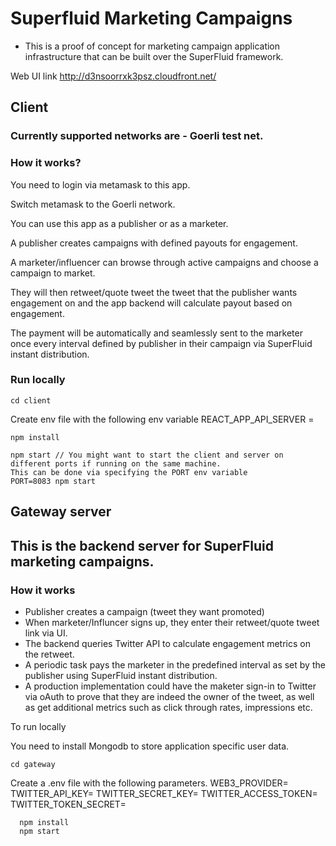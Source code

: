 # Superfluid Marketing Campaigns


* This is a proof of concept for marketing campaign application infrastructure that can be built over the SuperFluid framework. 

Web UI link http://d3nsoorrxk3psz.cloudfront.net/



## Client

### Currently supported networks are - Goerli test net.

### How it works?
You need to login via metamask to this app.

Switch metamask to the Goerli network.

You can use this app as a publisher or as a marketer.

A publisher creates campaigns with defined payouts for engagement.

A marketer/influencer can browse through active campaigns and choose a campaign to market.

They will then retweet/quote tweet the tweet that the publisher wants engagement on and the app backend will calculate payout based on 
engagement.

The payment will be automatically and seamlessly sent to the marketer once every interval defined by publisher in their campaign via 
SuperFluid instant distribution.


### Run locally

```
cd client
```
Create env file with the following env variable REACT_APP_API_SERVER = 
```
npm install

npm start // You might want to start the client and server on different ports if running on the same machine.
This can be done via specifying the PORT env variable
PORT=8083 npm start
```

## Gateway server


## This is the backend server for SuperFluid marketing campaigns.

### How it works

- Publisher creates a campaign (tweet they want promoted)
- When marketer/Influncer signs up, they enter their retweet/quote tweet link via UI.
- The backend queries Twitter API to calculate engagement metrics on the retweet.
- A periodic task pays the marketer in the predefined interval as set by the publisher using SuperFluid instant distribution.
- A production implementation could have the maketer sign-in to Twitter via oAuth to prove that they are indeed the owner of 
the tweet, as well as get additional metrics such as click through rates, impressions etc.


To run locally

You need to install Mongodb to store application specific user data.

```
cd gateway
```
Create a .env file with the following parameters.
WEB3_PROVIDER=
TWITTER_API_KEY=
TWITTER_SECRET_KEY=
TWITTER_ACCESS_TOKEN=
TWITTER_TOKEN_SECRET=

```
  npm install
  npm start
```


